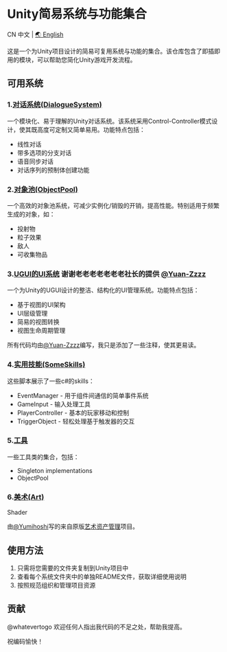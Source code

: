 # Unity简易系统与功能集合

CN 中文 | [🌏 English](README.md)

这是一个为Unity项目设计的简易可复用系统与功能的集合。该仓库包含了即插即用的模块，可以帮助您简化Unity游戏开发流程。

## 可用系统

### 1.[对话系统(DialogueSystem)](LearnAndDoPls/Dialogue/README.CN_DialogueSystem.md)

一个模块化、易于理解的Unity对话系统。该系统采用Control-Controller模式设计，使其既高度可定制又简单易用。功能特点包括：

- 线性对话
- 带多选项的分支对话
- 语音同步对话
- 对话序列的预制体创建功能

### 2.[对象池(ObjectPool)](LearnAndDoPls/Utils/ObjectPool/README.CN_ObjectPool.md)

一个高效的对象池系统，可减少实例化/销毁的开销，提高性能。特别适用于频繁生成的对象，如：

- 投射物
- 粒子效果
- 敌人
- 可收集物品

### 3.[UGUI的UI系统](LearnAndDoPls/Systems/UI-System-for-UGUI/README.md) 谢谢老老老老老老老社长的提供 [@Yuan-Zzzz](https://github.com/Yuan-Zzzz)

一个为Unity的UGUI设计的整洁、结构化的UI管理系统。功能特点包括：

- 基于视图的UI架构
- UI层级管理
- 简易的视图转换
- 视图生命周期管理

所有代码均由[@Yuan-Zzzz](https://github.com/Yuan-Zzzz)编写，我只是添加了一些注释，使其更易读。

### 4.[实用技能(SomeSkills)](LearnAndDoPls/SomeSkills/README.CN_SomeSkills.md)

这些脚本展示了一些c#的skills：

- EventManager - 用于组件间通信的简单事件系统
- GameInput - 输入处理工具
- PlayerController - 基本的玩家移动和控制
- TriggerObject - 轻松处理基于触发器的交互

### 5.[工具](LearnAndDoPls/Utils/README.zh-CN_Utils.md)

一些工具类的集合，包括：

- Singleton implementations
- ObjectPool

### 6.[美术(Art)](Art/README.CN_Art.md)

Shader

由[@Yumihoshi](https://github.com/Yumihoshi)写的来自原版[艺术资产管理](https://github.com/Yumihoshi/Art-Asset-Management)项目。

## 使用方法

1. 只需将您需要的文件夹复制到Unity项目中
2. 查看每个系统文件夹中的单独README文件，获取详细使用说明
3. 按照规范组织和管理项目资源

## 贡献

@whatevertogo 欢迎任何人指出我代码的不足之处，帮助我提高。

祝编码愉快！